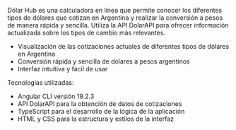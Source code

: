 Dólar Hub es una calculadora en línea que permite conocer los diferentes tipos de dólares que cotizan en Argentina y realizar la conversión a pesos de manera rápida y sencilla. Utiliza la API DolarAPI para ofrecer información actualizada sobre los tipos de cambio más relevantes.

- Visualización de las cotizaciones actuales de diferentes tipos de dólares en Argentina
- Conversión rápida y sencilla de dólares a pesos argentinos
- Interfaz intuitiva y fácil de usar

Tecnologías utilizadas:
- Angular CLI versión 19.2.3​
- API DolarAPI para la obtención de datos de cotizaciones​
- TypeScript para el desarrollo de la lógica de la aplicación  
- HTML y CSS para la estructura y estilos de la interfaz​
